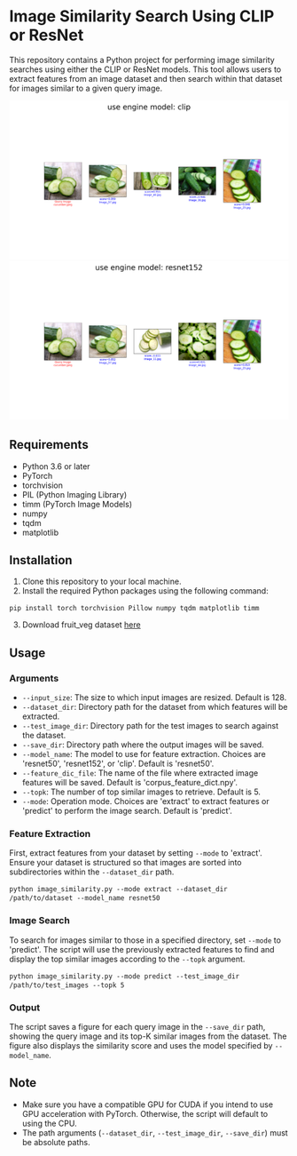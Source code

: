 # Image Similarity Search Using CLIP or ResNet

This repository contains a Python project for performing image similarity searches using either the CLIP or ResNet models. This tool allows users to extract features from an image dataset and then search within that dataset for images similar to a given query image.

![](dataset_fruit_veg/output_dir/clip_search_top_5_cucumber.png)
![](dataset_fruit_veg/output_dir/resnet152_search_top_5_cucumber.png)

## Requirements

- Python 3.6 or later
- PyTorch
- torchvision
- PIL (Python Imaging Library)
- timm (PyTorch Image Models)
- numpy
- tqdm
- matplotlib

## Installation

1. Clone this repository to your local machine.
2. Install the required Python packages using the following command:

```
pip install torch torchvision Pillow numpy tqdm matplotlib timm
```
3. Download fruit_veg dataset [here](https://www.kaggle.com/datasets/kritikseth/fruit-and-vegetable-image-recognition)
   
## Usage

### Arguments

- `--input_size`: The size to which input images are resized. Default is 128.
- `--dataset_dir`: Directory path for the dataset from which features will be extracted.
- `--test_image_dir`: Directory path for the test images to search against the dataset.
- `--save_dir`: Directory path where the output images will be saved.
- `--model_name`: The model to use for feature extraction. Choices are 'resnet50', 'resnet152', or 'clip'. Default is 'resnet50'.
- `--feature_dic_file`: The name of the file where extracted image features will be saved. Default is 'corpus_feature_dict.npy'.
- `--topk`: The number of top similar images to retrieve. Default is 5.
- `--mode`: Operation mode. Choices are 'extract' to extract features or 'predict' to perform the image search. Default is 'predict'.

### Feature Extraction

First, extract features from your dataset by setting `--mode` to 'extract'. Ensure your dataset is structured so that images are sorted into subdirectories within the `--dataset_dir` path.

```shell
python image_similarity.py --mode extract --dataset_dir /path/to/dataset --model_name resnet50
```

### Image Search

To search for images similar to those in a specified directory, set `--mode` to 'predict'. The script will use the previously extracted features to find and display the top similar images according to the `--topk` argument.

```shell
python image_similarity.py --mode predict --test_image_dir /path/to/test_images --topk 5
```

### Output

The script saves a figure for each query image in the `--save_dir` path, showing the query image and its top-K similar images from the dataset. The figure also displays the similarity score and uses the model specified by `--model_name`.

## Note

- Make sure you have a compatible GPU for CUDA if you intend to use GPU acceleration with PyTorch. Otherwise, the script will default to using the CPU.
- The path arguments (`--dataset_dir`, `--test_image_dir`, `--save_dir`) must be absolute paths.
